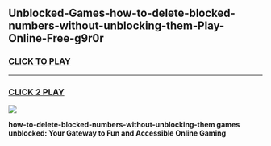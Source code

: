 
## Unblocked-Games-how-to-delete-blocked-numbers-without-unblocking-them-Play-Online-Free-g9r0r
<h3>
<a href="https://premium76.site?title=how-to-delete-blocked-numbers-without-unblocking-them&ref=26A">CLICK TO PLAY</a></h3>
<hr>

<h3>
<a href="https://premium76.site?title=how-to-delete-blocked-numbers-without-unblocking-them&ref=26A">CLICK 2 PLAY</a>
  
</h3>

<a href="https://premium76.site?title=how-to-delete-blocked-numbers-without-unblocking-them&ref=26A"><img src="https://clearcache.store/games.png"></a>


**how-to-delete-blocked-numbers-without-unblocking-them games unblocked: Your Gateway to Fun and Accessible Online Gaming**
